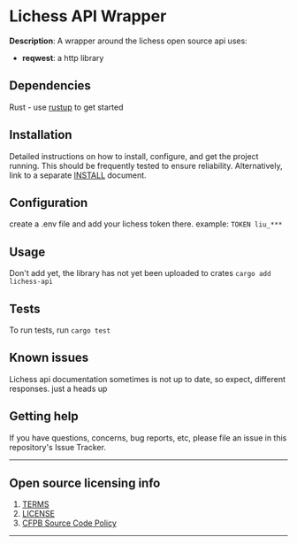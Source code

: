 # Lichess API Wrapper

**Description**: A wrapper around the lichess open source api
uses:
  - **reqwest**: a http library



## Dependencies

Rust - use [rustup](rustup.rs) to get started

## Installation

Detailed instructions on how to install, configure, and get the project running.
This should be frequently tested to ensure reliability. Alternatively, link to
a separate [INSTALL](INSTALL.md) document.

## Configuration

create a .env file and add your lichess token there.
example: `TOKEN liu_***`

## Usage

Don't add yet, the library has not yet been uploaded to crates
`cargo add lichess-api`

## Tests 

To run tests, run `cargo test`

## Known issues

Lichess api documentation sometimes is not up to date, so expect, different responses.
just a heads up
<!-- Document any known significant shortcomings with the software. -->

## Getting help

If you have questions, concerns, bug reports, etc, please file an issue in this repository's Issue Tracker.

<!-- ## Getting involved

This section should detail why people should get involved and describe key areas you are
currently focusing on; e.g., trying to get feedback on features, fixing certain bugs, building
important pieces, etc.

General instructions on _how_ to contribute should be stated with a link to [CONTRIBUTING](CONTRIBUTING.md). -->


----

## Open source licensing info
1. [TERMS](TERMS.md)
2. [LICENSE](LICENSE)
3. [CFPB Source Code Policy](https://github.com/cfpb/source-code-policy/)


----
<!-- 
## Credits and references

1. Projects that inspired you
2. Related projects
3. Books, papers, talks, or other sources that have meaningful impact or influence on this project -->
